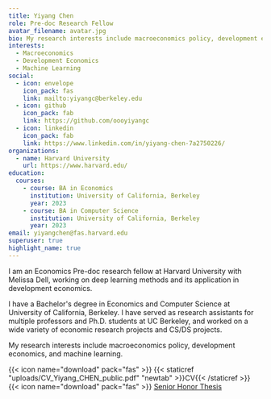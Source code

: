 ```yaml
---
title: Yiyang Chen
role: Pre-doc Research Fellow
avatar_filename: avatar.jpg
bio: My research interests include macroeconomics policy, development economics, and machine learning.
interests:
  - Macroeconomics
  - Development Economics
  - Machine Learning
social:
  - icon: envelope
    icon_pack: fas
    link: mailto:yiyangc@berkeley.edu
  - icon: github
    icon_pack: fab
    link: https://github.com/oooyiyangc
  - icon: linkedin
    icon_pack: fab
    link: https://www.linkedin.com/in/yiyang-chen-7a2750226/
organizations:
  - name: Harvard University
    url: https://www.harvard.edu/
education:
  courses:
    - course: BA in Economics
      institution: University of California, Berkeley
      year: 2023
    - course: BA in Computer Science
      institution: University of California, Berkeley
      year: 2023
email: yiyangchen@fas.harvard.edu
superuser: true
highlight_name: true
---
```

I am an Economics Pre-doc research fellow at Harvard University with Melissa Dell, working on deep learning methods and its application in development economics. 

I have a Bachelor's degree in Economics and Computer Science at University of California, Berkeley. I have served as research assistants for multiple professors and Ph.D. students at UC Berkeley, and worked on a wide variety of economic research projects and CS/DS projects. 

My research interests include macroeconomics policy, development economics, and machine learning.

{{< icon name="download" pack="fas" >}} {{< staticref "uploads/CV_Yiyang_CHEN_public.pdf" "newtab" >}}CV{{< /staticref >}}  
{{< icon name="download" pack="fas" >}} [Senior Honor Thesis](https://www.econ.berkeley.edu/sites/default/files/CHEN_Yiyang_Spring%202022.pdf)

<!-- {{< icon name="download" pack="fas" >}} {{< staticref "uploads/CV_Yiyang_CHEN_public.pdf" "newtab" >}}CV{{< /staticref >}}\
{{< icon name="download" pack="fas" >}} {{< staticref "uploads/Yiyang Chen (2022) - Tax Revenue Cyclicality and Income Inequality - Evidence from U.S. Counties from 1989-2019.pdf" "newtab" >}}Senior Honor Thesis{{< /staticref >}} -->
